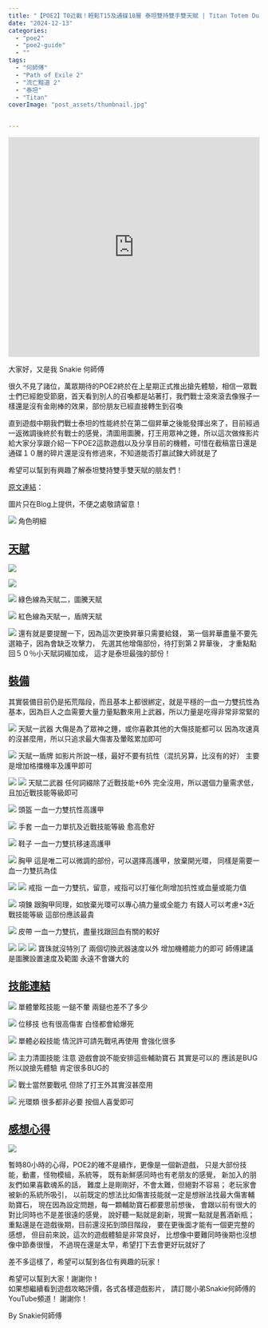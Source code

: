 ```yaml
---
title: "【POE2】T0近戰！輕鬆T15及通碟10層 泰坦雙持雙手雙天賦 | Titan Totem Dual Weapon Passive | 新系統武器切換解說 | 流亡黯道2 遊戲攻略 | Path of Exile 2"
date: "2024-12-13"
categories:
  - "poe2"
  - "poe2-guide"
  - ""
tags:
  - "何師傅"
  - "Path of Exile 2"
  - "流亡黯道 2"
  - "泰坦"
  - "Titan"
coverImage: "post_assets/thumbnail.jpg"


---
```


<!-- Embed -->

<iframe width="100%" height="440" src="https://www.youtube.com/embed/QLfn6k5_BKM" 
  title="YouTube video player" frameborder="0" allow="accelerometer; autoplay;
  clipboard-write; encrypted-media; gyroscope; picture-in-picture; web-share"
  referrerpolicy="strict-origin-when-cross-origin" allowfullscreen></iframe>


<!-- Context -->

大家好，又是我 Snakie 何師傅

很久不見了諸位，萬眾期待的POE2終於在上星期正式推出搶先體驗，相信一眾戰士們已經飽受節磨，首天看到別人的召喚都是站著打，我們戰士滾來滾去像猴子一樣還是沒有金剛棒的效果，部份朋友已經直接轉生到召喚

直到遊戲中期我們戰士泰坦的性能終於在第二個昇華之後能發揮出來了，目前經過一返微調後終於有戰士的感覺，清圖用圖騰，打王用眾神之錘，所以這次做條影片給大家分享跟介紹一下POE2這款遊戲以及分享目前的機體，可惜在截稿當日還是通碟１０層的碎片還是沒有修過來，不知道能否打嬴試鍊大師就是了

希望可以幫到有興趣了解泰坦雙持雙手雙天賦的朋友們！


[原文連結](on9.games/241213-POE2_Titan_Totem)：  

圖片只在Blog上提供，不便之處敬請留意！

![](post_assets/P5.PNG)
角色明細

## <u> 天賦 </u>

![](post_assets/P1.PNG)

![](post_assets/P2.PNG)

![](post_assets/P3.PNG)
綠色線為天賦二，圖騰天賦

![](post_assets/P4.PNG)
紅色線為天賦一，盾牌天賦

![](post_assets/A1.PNG)
還有就是要提醒一下，因為這次更換昇華只需要給錢，
第一個昇華盡量不要先選箱子，因為會缺乏攻擊力，
先選其他增傷部份，待打到第２昇華後，
才重點點回５０％小天賦詞綴加成，
這才是泰坦最強的部份！


## <u>裝備 </u>

其實裝備目前仍是拓荒階段，而且基本上都很綁定，就是平穩的一血一力雙抗性為基本，因為巨人之血需要大量力量點數來用上武器，所以力量是吃得非常非常緊的

![](post_assets/E1.PNG)
天賦一武器
大傷是為了眾神之錘，或你喜歡其他的大傷技能都可以
因為攻速真的沒甚麼用，所以只追求最大傷害及暈眩累加即可

![](post_assets/E2.PNG)
天賦一盾牌
如影片所說一樣，最好不要有抗性（混抗另算，比沒有的好）
主要是增加格擋機率及護甲即可


![](post_assets/E11.PNG)
![](post_assets/E12.PNG)
天賦二武器
任何詞綴除了近戰技能+6外
完全沒用，所以選個力量需求低，且加近戰技能等級即可

![](post_assets/E3.PNG)
頭盔
一血一力雙抗性高護甲

![](post_assets/E5.PNG)
手套
一血一力單抗及近戰技能等級 愈高愈好

![](post_assets/E6.PNG)
鞋子
一血一力雙抗移速高護甲

![](post_assets/E4.PNG)
胸甲
這是唯二可以微調的部份，可以選擇高護甲，放棄開光環，
同樣是需要一血一力雙抗為佳

![](post_assets/E8.PNG)
![](post_assets/E9.PNG)
戒指
一血一力雙抗，留意，戒指可以打催化劑增加抗性或血量或能力值

![](post_assets/E7.PNG)
項鍊
跟胸甲同理，如放棄光環可以專心搞力量或全能力
有錢人可以考慮+3近戰技能等級
這部份應該最貴

![](post_assets/E10.PNG)
皮帶
一血一力雙抗，盡量找跟回血有關的較好

![](post_assets/E14.PNG)
![](post_assets/E15.PNG)
![](post_assets/E16.PNG)
寶珠就沒特別了
兩個切換武器速度以外
增加機體能力的即可
師傅建議是圖騰設置速度及範圍
永遠不會嫌大的


## <u> 技能連結 </u>
![](post_assets/S1.png)
單體暈眩技能 一鎚不暈 兩鎚也差不了多少

![](post_assets/S2.png)
位移技 也有很高傷害 白怪都會給爆死

![](post_assets/S3.png)
單體必殺技能 情況許可請先戰吼再使用 會強化很多

![](post_assets/S4.png)
主力清圖技能
注意 遊戲會說不能安排這些輔助寶石
其實是可以的 應該是BUG 所以說搶先體驗 肯定很多BUG的

![](post_assets/S5.png)
戰士當然要戰吼 但除了打王外其實沒甚麼用

![](post_assets/S6.png)
光環類 很多都非必要 按個人喜愛即可



## <u> 感想心得 </u>

![](post_assets/1.jpg)

暫時80小時的心得，POE2的確不是續作，更像是一個新遊戲，
只是大部份技能，動畫，怪物模組，系統等，
既有新鮮感同時也有老朋友的感覺，
新加入的朋友們如果喜歡魂系的話，
難度上是剛剛好，不會太難，但絕對不容易；
老玩家會被新的系統所吸引，
以前既定的想法比如傷害技能就一定是想辦法找最大傷害輔助寶石，
現在因為設定問題，每一顆輔助寶石都要思前想後，
會跟以前有很大的對比同時也不是差很遠的感覺，
說好聽一點就是創新，現實一點就是舊酒新瓶；
重點還是在遊戲後期，目前還沒拓到頭目階段，
要在更後面才能有一個更完整的感想，
但目前來說，這次的遊戲體驗是非常良好，
比想像中要難同時後期也沒想像中節奏很慢，
不過現在還是太早，希望打下去會更好玩就好了

差不多這樣了，希望可以幫到各位有興趣的玩家！

希望可以幫到大家！謝謝你！	
如果想繼續看到遊戲攻略評價，各式各樣遊戲影片，
請訂閱小弟Snakie何師傅的YouTube頻道！
謝謝你！

By Snakie何師傅

